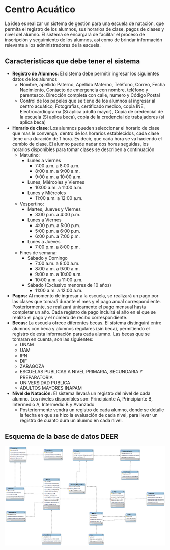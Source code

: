 # Centro Acuático
La idea es realizar un sistema de gestión para una escuela de natación, que permita el registro de los alumnos, sus horarios de clase, pagos de clases y nivel del alumno. El sistema se encargará de facilitar el proceso de inscripción y seguimiento de los alumnos, así como de brindar información relevante a los administradores de la escuela.

## Características que debe tener el sistema
- **Registro de Alumnos**: El sistema debe permitir ingresar los siguientes datos de los alumnos
	- Nombre, apellido Paterno, Apellido Materno, Teléfono, Correo, Fecha Nacimiento, Contacto de emergencia con nombre, teléfono y parentesco. Dirección completa con calle, numero y Código Postal
	- Control de los papeles que se tiene de los alumnos al ingresar al centro acuático, Fotografías, certificado medico, copia INE, Electrocardiograma (Si aplica adulto mayor), Copia de credencial de la escuela (Si aplica beca), copia de la credencial de trabajadores (si aplica beca)
- **Horario de clase**: Los alumnos pueden seleccionar el horario de clase que mas le convenga, dentro de los horarios establecidos, cada clase tiene una duración de 1 hora. Es decir, que cada hora se va haciendo el cambio de clase. El alumno puede nadar dos horas seguidas, los horarios disponibles para tomar clases se describen a continuación
	- Matutino:
		- Lunes a viernes
			- 7:00 a.m. a 8:00 a.m.
			- 8:00 a.m. a 9:00 a.m.
			- 9:00 a.m. a 10:00 a.m.
		- Lunes, Miércoles y Viernes
			- 10:00 a.m. a 11:00 a.m.
		- Lunes y Miércoles
			- 11:00 a.m. a 12:00 a.m.
	- Vespertino:
		- Martes, Jueves y Viernes
			- 3:00 p.m. a 4:00 p.m.
		- Lunes a Viernes
			- 4:00 p.m. a 5:00 p.m.
			- 5:00 p.m. a 6:00 p.m.
			- 6:00 p.m. a 7:00 p.m.
		- Lunes a Jueves
			- 7:00 p.m. a 8:00 p.m.
	- Fines de semana:
		- Sábado y Domingo
			- 7:00 a.m. a 8:00 a.m.
			- 8:00 a.m. a 9:00 a.m.
			- 9:00 a.m. a 10:00 a.m.
			- 10:00 a.m. a 11:00 a.m.
		- Sábado (Exclusivo menores de 10 años)
			- 11:00 a.m. a 12:00 a.m.
- **Pagos:** Al momento de ingresar a la escuela, se realizará un pago por las clases que tomará durante el mes y el pago anual correspondiente. Posteriormente, se realizará únicamente el pago mensual hasta completar un año. Cada registro de pago incluirá el año en el que se realizó el pago y el número de recibo correspondiente.
- **Becas:** La escuela ofrece diferentes becas. El sistema distinguirá entre alumnos con beca y alumnos regulares (sin beca), permitiendo el registro de esta información para cada alumno. Las becas que se tomaran en cuenta, son las siguientes:
	- UNAM
	- UAM
	- IPN
	- DIF
	- ZARAGOZA
	- ESCUELAS PUBLICAS A NIVEL PRIMARIA, SECUNDARIA Y PREPARATORIA
	- UNIVERSIDAD PUBLICA
	- ADULTOS MAYORES INAPAM
- **Nivel de Natación:** El sistema llevará un registro del nivel de cada alumno. Los niveles disponibles son: Principiante A, Principiante B, Intermedio A, Intermedio B y Avanzado
	- Posteriormente vendrá un registro de cada alumno, donde se detalle la fecha en que se hizo la evaluación de cada nivel, para llevar un registro de cuanto dura un alumno en cada nivel. 

## Esquema de la base de datos DEER

![](https://github.com/Zedreef/CentroAcuatico/blob/master/Imagenes/DEER.png)
